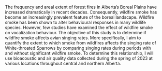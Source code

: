 The frequency and areal extent of forest fires in Alberta’s Boreal Plains have increased dramatically in recent decades. Consequently, wildfire smoke has become an increasingly prevalent feature of the boreal landscape. Wildfire smoke has been shown to alter behavioural responses in many wildlife species. However, few studies have examined the effect of wildfire smoke on vocalization behaviour. The objective of this study is to determine if wildfire smoke affects avian singing rates. More specifically, I aim to quantify the extent to which smoke from wildfires affects the singing rate of White-throated Sparrows by comparing singing rates during periods with and without significant wildfire smoke. To determine this relationship, I will use bioacoustic and air quality data collected during the spring of 2023 at various locations throughout central and northern Alberta.

